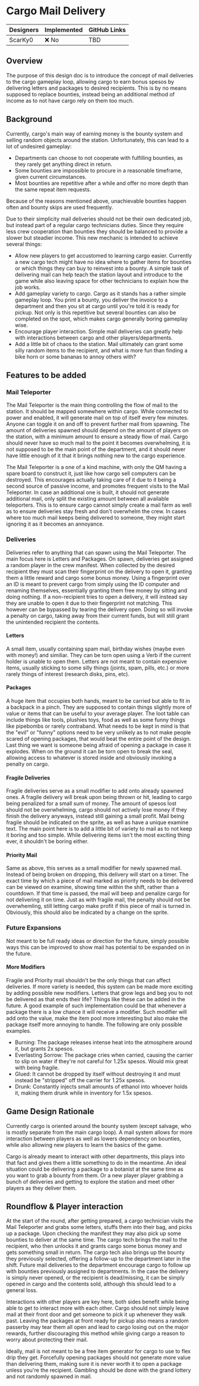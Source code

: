 # Cargo Mail Delivery

| Designers | Implemented | GitHub Links |
|---|---|---|
| ScarKy0 | :x: No | TBD |

## Overview

The purpose of this design doc is to introduce the concept of mail deliveries to the cargo gameplay loop, allowing cargo to earn bonus spesos by delivering letters and packages to desired recipients.
This is by no means supposed to replace bounties, instead being an additional method of income as to not have cargo rely on them too much.

## Background

Currently, cargo's main way of earning money is the bounty system and selling random objects around the station. Unfortunately, this can lead to a lot of undesired gameplay:
- Departments can choose to not cooperate with fulfilling bounties, as they rarely get anything direct in return.
- Some bounties are impossible to procure in a reasonable timeframe, given current circumstances.
- Most bounties are repetitive after a while and offer no more depth than the same repeat item requests.

Because of the reasons mentioned above, unachievable bounties happen often and bounty skips are used frequently.

Due to their simplicity mail deliveries should not be their own dedicated job, but instead part of a regular cargo technicians duties. 
Since they require less crew cooperation than bounties they should be balanced to provide a slower but steadier income.
This new mechanic is intended to achieve several things:
- Allow new players to get accustomed to learning cargo easier. Currently a new cargo tech might have no idea where to gather items for bounties or which things they can buy to reinvest into a bounty. A simple task of delivering mail can help teach the station layout and introduce to the game while also leaving space for other technicians to explain how the job works.
- Add gameplay variety to cargo. Cargo as it stands has a rather simple gameplay loop. You print a bounty, you deliver the invoice to a department and then you sit at cargo until you're told it is ready for pickup. Not only is this repetitive but several bounties can also be completed on the spot, which makes cargo generally boring gameplay wise.
- Encourage player interaction. Simple mail deliveries can greatly help with interactions between cargo and other players/departments.
- Add a little bit of chaos to the station. Mail ultimately can grant some silly random items to the recipient, and what is more fun than finding a bike horn or some bananas to annoy others with?

## Features to be added

### Mail Teleporter

The Mail Teleporter is the main thing controlling the flow of mail to the station. It should be mapped somewhere within cargo.
While connected to power and enabled, it will generate mail on top of itself every few minutes. Anyone can toggle it on and off to prevent further mail from spawning.
The amount of deliveries spawned should depend on the amount of players on the station, with a minimum amount to ensure a steady flow of mail. Cargo should never have so much mail to the point it becomes overwhelming, it is not supposed to be the main point of the department, and it should never have little enough of it that it brings nothing new to the cargo experience.

The Mail Teleporter is a one of a kind machine, with only the QM having a spare board to construct it, just like how cargo sell computers can be destroyed. This encourages actually taking care of it due to it being a second source of passive income, and promotes frequent visits to the Mail Teleporter. In case an additional one is built, it should not generate additional mail, only split the existing amount between all available teleporters. This is to ensure cargo cannot simply create a mail farm as well as to ensure deliveries stay fresh and don't overwhelm the crew. In cases where too much mail keeps being delivered to someone, they might start ignoring it as it becomes an annoyance.

### Deliveries

Deliveries refer to anything that can spawn using the Mail Teleporter. The main focus here is Letters and Packages.
On spawn, deliveries get assigned a random player in the crew manifest. When collected by the desired recipient they must scan their fingerprint on the delivery to open it, granting them a little reward and cargo some bonus money. Using a fingerprint over an ID is meant to prevent cargo from simply using the ID computer and renaming themselves, essentially granting them free money by sitting and doing nothing.
If a non-recipient tries to open a delivery, it will instead say they are unable to open it due to their fingerprint not matching. This however can be bypassed by tearing the delivery open. Doing so will invoke a penalty on cargo, taking away from their current funds, but will still grant the unintended recipient the contents.

#### Letters

A small item, usually containing spam mail, birthday wishes (maybe even with money!) and similiar.
They can be torn open using a Verb if the current holder is unable to open them.
Letters are not meant to contain expensive items, usually sticking to some silly things (joints, spam, pills, etc.) or more rarely things of interest (research disks, pins, etc).

#### Packages

A huge item that occupies both hands, meant to be carried but able to fit in a backpack in a pinch. They are supposed to contain things slightly more of value or items that can be useful to your average player. The loot table can include things like tools, plushies toys, food as well as some funny things like pipebombs or rarely contraband. What needs to be kept in mind is that the "evil" or "funny" options need to be very unlikely as to not make people scared of opening packages, that would beat the entire point of the design. Last thing we want is someone being afraid of opening a package in case it explodes.
When on the ground it can be torn open to break the seal, allowing access to whatever is stored inside and obviously invoking a penalty on cargo.

#### Fragile Deliveries

Fragile deliveries serve as a small modifier to add onto already spawned ones. A fragile delivery will break upon being thrown or hit, leading to cargo being penalized for a small sum of money. The amount of spesos lost should not be overwhelming, cargo should not actively lose money if they finish the delivery anyways, instead still gaining a small profit. Mail being fragile should be indicated on the sprite, as well as have a unique examine text.
The main point here is to add a little bit of variety to mail as to not keep it boring and too simple. While delivering items isn't the most exciting thing ever, it shouldn't be boring either.

#### Priority Mail

Same as above, this serves as a small modifier for newly spawned mail. Instead of being broken on dropping, this delivery will start on a timer.
The exact time by which a piece of mail marked as priority needs to be delivered can be viewed on examine, showing time within the shift, rather than a countdown. If that time is passed, the mail will beep and penalize cargo for not delivering it on time. Just as with fragile mail, the penalty should not be overwhemling, still letting cargo make profit if this piece of mail is turned in.
Obviously, this should also be indicated by a change on the sprite.

### Future Expansions

Not meant to be full ready ideas or direction for the future, simply possible ways this can be improved to show mail has potential to be expanded on in the future.

#### More Modifiers

Fragile and Priority mail shouldn't be the only things that can affect deliveries. If more variety is needed, this system can be made more exciting by adding possible new modifiers. Letters that grow legs and beg you to not be delivered as that ends their life? Things like these can be added in the future.
A good example of such implementation could be that whenever a package there is a low chance it will receive a modifier. Such modifier will add onto the value, make the item pool more interesting but also make the package itself more annoying to handle. The following are only possible examples.
- Burning: The package releases intense heat into the atmosphere around it, but grants 2x spesos.
- Everlasting Sorrow: The package cries when carried, causing the carrier to slip on water if they're not careful for 1.25x spesos. Would mix great with being fragile.
- Glued: It cannot be dropped by itself without destroying it and must instead be "stripped" off the carrier for 1.25x spesos.
- Drunk: Constantly injects small amounts of ethanol into whoever holds it, making them drunk while in inventory for 1.5x spesos.

## Game Design Rationale

Currently cargo is oriented around the bounty system (except salvage, who is mostly separate from the main cargo loop). A mail system allows for more interaction between players as well as lowers dependency on bounties, while also allowing new players to learn the basics of the game.

Cargo is already meant to interact with other departments, this plays into that fact and gives them a little something to do in the meantime. An ideal situation could be delivering a package to a botanist at the same time as you want to grab a bounty from them. Or a new player player grabbing a bunch of deliveries and getting to explore the station and meet other players as they deliver them.

## Roundflow & Player interaction

At the start of the round, after getting prepared, a cargo technician visits the Mail Teleporter and grabs some letters, stuffs them into their bag, and picks up a package. Upon checking the manifest they may also pick up some bounties to deliver at the same time. The cargo tech brings the mail to the recipient, who then unlocks it and grants cargo some bonus money and gets something small in return. The cargo tech also brings up the bounty they previously selected, offering a follow-up to the department later in the shift. Future mail deliveries to the department encourage cargo to follow up with bounties previously assigned to departments.
In the case the delivery is simply never opened, or the recipient is dead/missing, it can be simply opened in cargo and the contents sold, although this should lead to a general loss.

Interactions with other players are key here, both sides benefit while being able to get to interact more with each other. Cargo should not simply leave mail at their front door and get someone to pick it up whenever they walk past. Leaving the packages at front ready for pickup also means a random passerby may tear them all open and lead to cargo losing out on the major rewards, further discouraging this method while giving cargo a reason to worry about protecting their mail.

Ideally, mail is not meant to be a free item generator for cargo to use to flex drip they get. Forcefully opening packages should not generate more value than delivering them, making sure it is never worth it to open a package unless you're the recipient. Gambling should be done with the grand lottery and not randomly spawned in mail. 